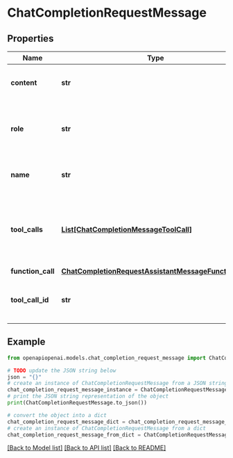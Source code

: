 # ChatCompletionRequestMessage


## Properties

Name | Type | Description | Notes
------------ | ------------- | ------------- | -------------
**content** | **str** | The contents of the function message. | 
**role** | **str** | The role of the messages author, in this case &#x60;function&#x60;. | 
**name** | **str** | The name of the function to call. | 
**tool_calls** | [**List[ChatCompletionMessageToolCall]**](ChatCompletionMessageToolCall.md) | The tool calls generated by the model, such as function calls. | [optional] 
**function_call** | [**ChatCompletionRequestAssistantMessageFunctionCall**](ChatCompletionRequestAssistantMessageFunctionCall.md) |  | [optional] 
**tool_call_id** | **str** | Tool call that this message is responding to. | 

## Example

```python
from openapiopenai.models.chat_completion_request_message import ChatCompletionRequestMessage

# TODO update the JSON string below
json = "{}"
# create an instance of ChatCompletionRequestMessage from a JSON string
chat_completion_request_message_instance = ChatCompletionRequestMessage.from_json(json)
# print the JSON string representation of the object
print(ChatCompletionRequestMessage.to_json())

# convert the object into a dict
chat_completion_request_message_dict = chat_completion_request_message_instance.to_dict()
# create an instance of ChatCompletionRequestMessage from a dict
chat_completion_request_message_from_dict = ChatCompletionRequestMessage.from_dict(chat_completion_request_message_dict)
```
[[Back to Model list]](../README.md#documentation-for-models) [[Back to API list]](../README.md#documentation-for-api-endpoints) [[Back to README]](../README.md)


